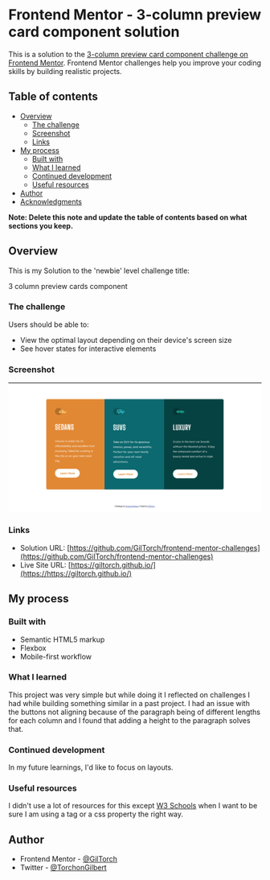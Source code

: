 # Frontend Mentor - 3-column preview card component solution

This is a solution to the [3-column preview card component challenge on Frontend Mentor](https://www.frontendmentor.io/challenges/3column-preview-card-component-pH92eAR2-). Frontend Mentor challenges help you improve your coding skills by building realistic projects. 

## Table of contents

- [Overview](#overview)
  - [The challenge](#the-challenge)
  - [Screenshot](#screenshot)
  - [Links](#links)
- [My process](#my-process)
  - [Built with](#built-with)
  - [What I learned](#what-i-learned)
  - [Continued development](#continued-development)
  - [Useful resources](#useful-resources)
- [Author](#author)
- [Acknowledgments](#acknowledgments)

**Note: Delete this note and update the table of contents based on what sections you keep.**

## Overview
This is my Solution to the 'newbie' level challenge title: 

3 column preview cards component

### The challenge

Users should be able to:

- View the optimal layout depending on their device's screen size
- See hover states for interactive elements

### Screenshot

![](./screenshot.png)

### Links

- Solution URL: [https://github.com/GilTorch/frontend-mentor-challenges](https://github.com/GilTorch/frontend-mentor-challenges)
- Live Site URL: [https://giltorch.github.io/](https://https://giltorch.github.io/)

## My process

### Built with

- Semantic HTML5 markup
- Flexbox
- Mobile-first workflow

### What I learned

This project was very simple but while doing it I reflected 
on challenges I had while building something similar in a past project. I had an issue with the buttons not aligning because of
the paragraph being of different lengths for each column and I found that adding a height to the paragraph solves that.

### Continued development

In my future learnings, I'd like to focus on layouts.

### Useful resources

I didn't use a lot of resources for this except [W3 Schools](https://www.w3schools.com/) when I want to be sure I am using a tag or a css property the right way.

## Author

- Frontend Mentor - [@GilTorch](https://www.frontendmentor.io/profile/GilTorch)
- Twitter - [@TorchonGilbert](https://twitter.com/TorchonGilbert)


